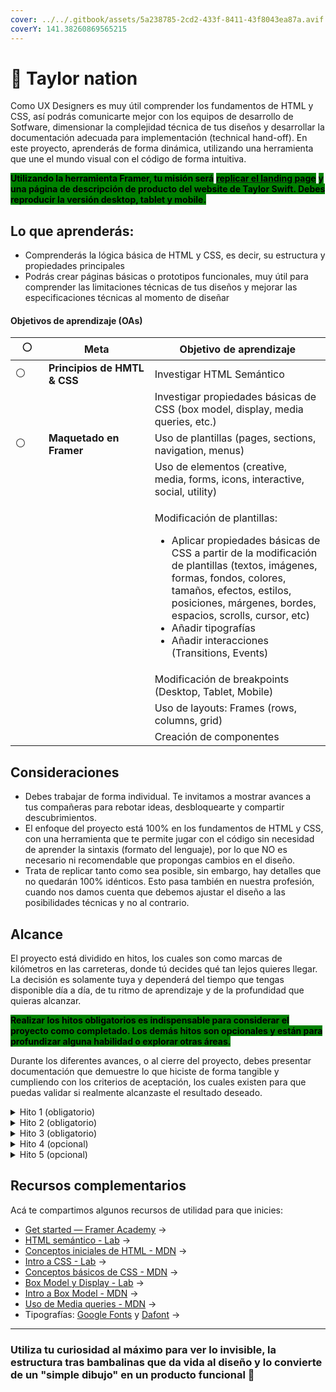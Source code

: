 ```yaml
---
cover: ../../.gitbook/assets/5a238785-2cd2-433f-8411-43f8043ea87a.avif
coverY: 141.38260869565215
---
```


# 👑 Taylor nation

Como UX Designers es muy útil comprender los fundamentos de HTML y CSS, así podrás comunicarte mejor con los equipos de desarrollo de Sotfware, dimensionar la complejidad técnica de tus diseños y desarrollar la documentación adecuada para implementación (technical hand-off). En este proyecto, aprenderás de forma dinámica, utilizando una herramienta que une el mundo visual con el código de forma intuitiva.

<mark style="background-color:green;">**Utilizando la herramienta Framer, tu misión será**</mark> [<mark style="background-color:green;">**replicar el landing page**</mark>](https://www.taylorswift.com/) <mark style="background-color:green;">**y una página de descripción de producto del website de Taylor Swift. Debes reproducir la versión desktop, tablet y mobile.**</mark>



## Lo que aprenderás:

* Comprenderás la lógica básica de HTML y CSS, es decir, su estructura y propiedades principales
* Podrás crear páginas básicas o prototipos funcionales, muy útil para comprender las limitaciones técnicas de tus diseños y mejorar las especificaciones técnicas al momento de diseñar

#### Objetivos de aprendizaje (OAs)

<table><thead><tr><th width="63">⚪️</th><th width="235">Meta</th><th width="436">Objetivo de aprendizaje</th></tr></thead><tbody><tr><td>⚪️</td><td><strong>Principios de HMTL &#x26; CSS</strong></td><td>Investigar HTML Semántico</td></tr><tr><td></td><td></td><td>Investigar propiedades básicas de CSS (box model, display, media queries, etc.)</td></tr><tr><td>⚪️</td><td><strong>Maquetado en Framer</strong></td><td>Uso de plantillas (pages, sections, navigation, menus)</td></tr><tr><td></td><td></td><td>Uso de elementos (creative, media, forms, icons, interactive, social, utility)</td></tr><tr><td></td><td></td><td><p>Modificación de plantillas:</p><ul><li>Aplicar propiedades básicas de CSS a partir de la modificación de plantillas (textos, imágenes, formas, fondos, colores, tamaños, efectos, estilos, posiciones, márgenes, bordes, espacios, scrolls, cursor, etc)</li><li>Añadir tipografías</li><li>Añadir interacciones (Transitions, Events)</li></ul></td></tr><tr><td></td><td></td><td>Modificación de breakpoints (Desktop, Tablet, Mobile)</td></tr><tr><td></td><td></td><td>Uso de layouts: Frames (rows, columns, grid)</td></tr><tr><td></td><td></td><td>Creación de componentes</td></tr></tbody></table>



## Consideraciones

* Debes trabajar de forma individual. Te invitamos a mostrar avances a tus compañeras para rebotar ideas, desbloquearte y compartir descubrimientos.
* El enfoque del proyecto está 100% en los fundamentos de HTML y CSS, con una herramienta que te permite jugar con el código sin necesidad de aprender la sintaxis (formato del lenguaje), por lo que NO es necesario ni recomendable que propongas cambios en el diseño.
* Trata de replicar tanto como sea posible, sin embargo, hay detalles que no quedarán 100% idénticos. Esto pasa también en nuestra profesión, cuando nos damos cuenta que debemos ajustar el diseño a las posibilidades técnicas y no al contrario.



## Alcance

El proyecto está dividido en hitos, los cuales son como marcas de kilómetros en las carreteras, donde tú decides qué tan lejos quieres llegar. La decisión es solamente tuya y dependerá del tiempo que tengas disponible día a día, de tu ritmo de aprendizaje y de la profundidad que quieras alcanzar.

<mark style="background-color:green;">**Realizar los hitos obligatorios es indispensable para considerar el proyecto como completado. Los demás hitos son opcionales y están para profundizar alguna habilidad o explorar otras áreas.**</mark>

Durante los diferentes avances, o al cierre del proyecto, debes presentar documentación que demuestre lo que hiciste de forma tangible y cumpliendo con los criterios de aceptación, los cuales existen para que puedas validar si realmente alcanzaste el resultado deseado.

<details>

<summary>Hito 1 (obligatorio)</summary>

El primer gran paso consiste en comprender los conceptos básicos sobre HTML y CSS.

**Criterios de aceptación:**

1. Documentación donde expliques en qué consiste el HTML y CSS, las principales características y propiedades de sus elementos, así como las propiedades del “flexbox layout”.
2. Utilizando la herramienta de “Inspeccionar” del navegador que prefieras, crear un  diagrama de la página web indicando el contenido del DOM (Document Object Model) y modifícalo/corrígelo según el HTML semántico.

</details>

<details>

<summary>Hito 2 (obligatorio)</summary>

Ahora es momento de replicar el sitio web utilizando [Framer](https://www.framer.com/).

**Criterios de aceptación:**

1. Replica el “header” y el “footer” del “homepage” utilizando la funcionalidad de Páginas y Navegación. Utiliza los diseños predefinidos en Framer y personalízalos.
2. Al replicar las propiedades visuales, debes modificar su box-model y las propiedades de tamaño, posición, ancho, alto, alineamiento, color, etc. cuando sea posible o necesario.
3. Debes incluir la tipografía utilizada en el sitio web original, puedes encontrar y descargar una versión gratuita
4. Para entender los media quieres en CSS, configura los “breaking points” y asegúrate que el “header” y el “footer” se adaptan a dichos tamaños

</details>

<details>

<summary>Hito 3 (obligatorio)</summary>

Una vez tengas lista la navegación, completa el sitio replicando todo el contenido del “homepage”.

**Criterios de aceptación:**

1. Incluye las 5 secciones completas para la versión desktop.&#x20;
2. Ajusta las versiones para mobile y tablet (“responsive”).
3. Es posible navegar entre secciones ("homepage" y descripción de producto).
4. Los componentes replican las interacciones lo más realista posible (hover, active, etc.)

</details>

<details>

<summary>Hito 4 (opcional)</summary>

Listo el “homepage”, podemos pasar a replicar la Página de Descripción del Producto.

**Criterios de aceptación:**

1. Sin utilizar una plantilla, crea tus propios componentes y secciónalos con un layout que incluya las 4 secciones completas para la versión desktop. Luego únelos en un mismo frame
2. Repite y ajusta las versiones para mobile y tablet (“responsive”)
3. Es posible navegar entre secciones (”homepage” y descripción de producto)
4. Los componentes replican las interacciones lo más realista posible (hover, active, etc.)

</details>

<details>

<summary>Hito 5 (opcional)</summary>

Si quieres llevarlo a otro nivel, experimenta con funciones un poco más avanzadas.

**Criterios de aceptación:**

1. Replica el formulario de “Sign Up”.
2. Agrega etiquetas de accesibilidad a los diferentes elementos de HTML.
3. Carga los productos de forma dinámica utilizando la funcionalidad de CMS.

</details>



## Recursos complementarios

Acá te compartimos algunos recursos de utilidad para que inicies:

* [Get started — Framer Academy](https://www.framer.com/academy/topics/start) →
* [HTML semántico - Lab](https://curriculum.laboratoria.la/es/topics/html/html5/semantic-html) →
* [Conceptos iniciales de HTML - MDN](https://developer.mozilla.org/es/docs/Learn/Getting\_started\_with\_the\_web/HTML\_basics) →
* [Intro a CSS - Lab](https://curriculum.laboratoria.la/es/topics/css/css/intro-css) →
* [Conceptos básicos de CSS - MDN](https://developer.mozilla.org/es/docs/Learn/Getting\_started\_with\_the\_web/CSS\_basics) →
* [Box Model y Display - Lab](https://curriculum.laboratoria.la/es/topics/css/css/boxmodel-and-display) →
* [Intro a Box Model - MDN](https://developer.mozilla.org/en-US/docs/Web/CSS/CSS\_Box\_Model/Introduction\_to\_the\_CSS\_box\_model) →
* [Uso de Media queries - MDN](https://developer.mozilla.org/es/docs/Web/CSS/CSS\_media\_queries/Using\_media\_queries) →
* Tipografías: [Google Fonts](https://fonts.google.com/) y [Dafont](https://www.dafont.com/es/) →

***

### **Utiliza tu curiosidad al máximo para ver lo invisible, la estructura tras bambalinas que da vida al diseño y lo convierte de un "simple dibujo" en un producto funcional** :ghost:&#x20;

